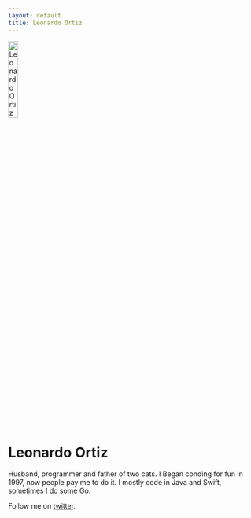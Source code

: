 ```yaml
---
layout: default
title: Leonardo Ortiz
---
```

<div class="blurb">
	<img class="avatar avatar-small" src="https://avatars2.githubusercontent.com/u/42592238?v=4" alt="Leonardo Ortiz" width="20%" height="20%" />
	<p/>
	<h1>Leonardo Ortiz</h1>
	<p>Husband, programmer and father of two cats. I Began conding for fun in 1997, now people pay me to do it. I mostly code in Java and Swift,  sometimes I do some Go.</p>
	<p>Follow me on <a href="https://twitter.com/leoortizcr">twitter</a>.</p>
		
</div>



